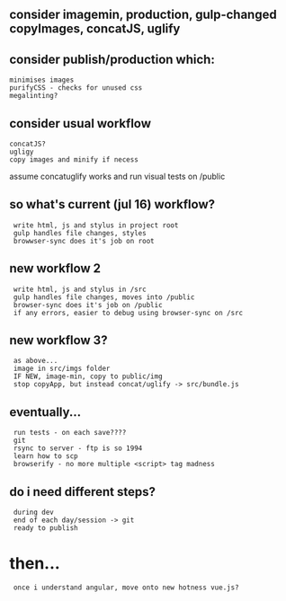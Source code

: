 ## consider imagemin, production, gulp-changed copyImages, concatJS, uglify

## consider publish/production which:
    minimises images
    purifyCSS - checks for unused css
    megalinting?

## consider usual workflow
    concatJS?
    ugligy
    copy images and minify if necess
  assume concatuglify works and run visual tests on /public

## so what's current (jul 16) workflow?
     write html, js and stylus in project root
     gulp handles file changes, styles
     browwser-sync does it's job on root

## new workflow 2
     write html, js and stylus in /src
     gulp handles file changes, moves into /public
     browser-sync does it's job on /public
     if any errors, easier to debug using browser-sync on /src

## new workflow 3?
     as above...
     image in src/imgs folder
     IF NEW, image-min, copy to public/img
     stop copyApp, but instead concat/uglify -> src/bundle.js

## eventually...
     run tests - on each save????
     git
     rsync to server - ftp is so 1994
     learn how to scp
     browserify - no more multiple <script> tag madness


## do i need different steps?
     during dev
     end of each day/session -> git
     ready to publish

# then...
     once i understand angular, move onto new hotness vue.js?
